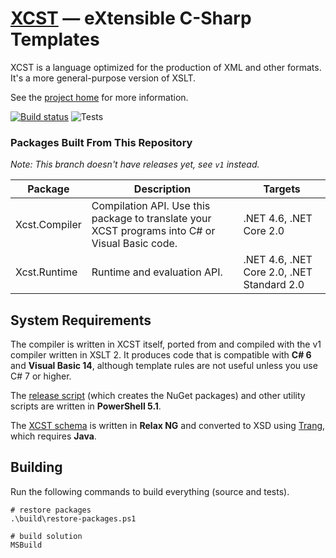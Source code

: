 ﻿[XCST] — eXtensible C-Sharp Templates
=====================================
XCST is a language optimized for the production of XML and other formats. It's a more general-purpose version of XSLT.

See the [project home][XCST] for more information.

[![Build status](https://ci.appveyor.com/api/projects/status/93bvxpo3x4bg2po8/branch/v2?svg=true)](https://ci.appveyor.com/project/maxtoroq/xcst/branch/v2) ![Tests](https://img.shields.io/appveyor/tests/maxtoroq/XCST/v2)

### Packages Built From This Repository
*Note: This branch doesn't have releases yet, see `v1` instead.*

Package | Description | Targets
------- | ----------- | -------
Xcst.Compiler | Compilation API. Use this package to translate your XCST programs into C# or Visual Basic code. | .NET 4.6, .NET Core 2.0
Xcst.Runtime | Runtime and evaluation API. | .NET 4.6, .NET Core 2.0, .NET Standard 2.0

System Requirements
-------------------
The compiler is written in XCST itself, ported from and compiled with the v1 compiler written in XSLT 2. It produces code that is compatible with **C# 6** and **Visual Basic 14**, although template rules are not useful unless you use C# 7 or higher.

The [release script](build/release.ps1) (which creates the NuGet packages) and other utility scripts are written in **PowerShell 5.1**.

The [XCST schema](schemas/xcst.rng) is written in **Relax NG** and converted to XSD using [Trang], which requires **Java**.

Building
--------
Run the following commands to build everything (source and tests).

```shell
# restore packages
.\build\restore-packages.ps1

# build solution
MSBuild
```

[XCST]: https://maxtoroq.github.io/XCST/
[Xcst.Compiler]: https://www.nuget.org/packages/Xcst.Compiler
[Xcst.Runtime]: https://www.nuget.org/packages/Xcst.Runtime
[Trang]: https://github.com/relaxng/jing-trang
